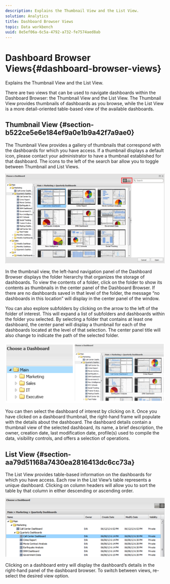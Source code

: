 ```yaml
---
description: Explains the Thumbnail View and the List View.
solution: Analytics
title: Dashboard Browser Views
topic: Data workbench
uuid: 8e5ef06a-6c5a-4792-a732-fe7574aed8ab
---
```


# Dashboard Browser Views{#dashboard-browser-views}

Explains the Thumbnail View and the List View.

There are two views that can be used to navigate dashboards within the Dashboard Browser: the Thumbnail View and the List View. The Thumbnail View provides thumbnails of dashboards as you browse, while the List View is a more detail-oriented table-based view of the available dashboards.

## Thumbnail View {#section-b522ce5e6e184ef9a0e1b9a42f7a9ae0}

The Thumbnail View provides a gallery of thumbnails that correspond with the dashboards for which you have access. If a thumbnail displays a default icon, please contact your administrator to have a thumbnail established for that dashboard. The icons to the left of the search bar allow you to toggle between Thumbnail and List Views.

![](assets/thumbnail.png)

In the thumbnail view, the left-hand navigation panel of the Dashboard Browser displays the folder hierarchy that organizes the storage of dashboards. To view the contents of a folder, click on the folder to show its contents as thumbnails in the center panel of the Dashboard Browser. If there are no dashboards saved in that level of the folder, the message “no dashboards in this location” will display in the center panel of the window.

You can also explore subfolders by clicking on the arrow to the left of the folder of interest. This will expand a list of subfolders and dashboards within the folder you selected. By selecting a folder that contains at least one dashboard, the center panel will display a thumbnail for each of the dashboards located at the level of that selection. The center panel title will also change to indicate the path of the selected folder.

![](assets/choose_a_dashboard2.png)

You can then select the dashboard of interest by clicking on it. Once you have clicked on a dashboard thumbnail, the right-hand frame will populate with the details about the dashboard. The dashboard details contain a thumbnail view of the selected dashboard, its name, a brief description, the owner, creation date, last modification date, profile(s) used to compile the data, visibility controls, and offers a selection of operations.

## List View {#section-aa79d51168a7430ea2816413dc6cc73a}

The List View provides table-based information on the dashboards for which you have access. Each row in the List View’s table represents a unique dashboard. Clicking on column headers will allow you to sort the table by that column in either descending or ascending order.

![](assets/list_view.png)

Clicking on a dashboard entry will display the dashboard’s details in the right-hand panel of the dashboard browser. To switch between views, re-select the desired view option. 
